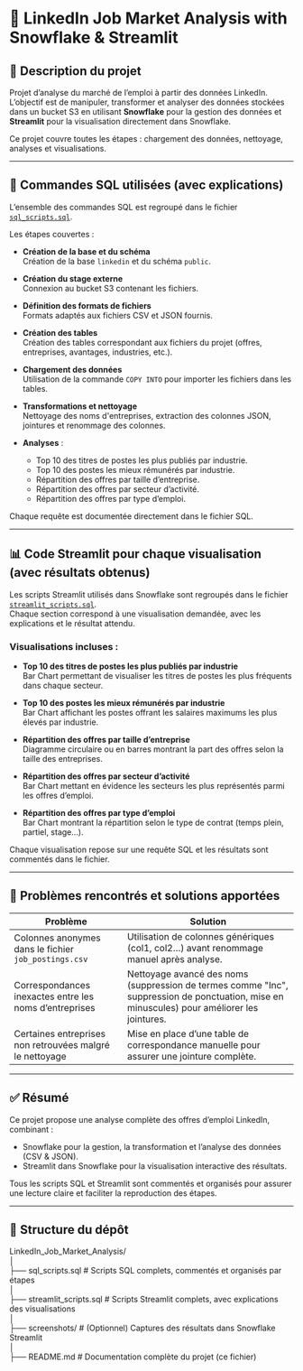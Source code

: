 # 🧊 LinkedIn Job Market Analysis with Snowflake & Streamlit

## 📝 Description du projet

Projet d’analyse du marché de l’emploi à partir des données LinkedIn.  
L’objectif est de manipuler, transformer et analyser des données stockées dans un bucket S3 en utilisant **Snowflake** pour la gestion des données et **Streamlit** pour la visualisation directement dans Snowflake.

Ce projet couvre toutes les étapes : chargement des données, nettoyage, analyses et visualisations.

---

## 📄 Commandes SQL utilisées (avec explications)

L’ensemble des commandes SQL est regroupé dans le fichier [`sql_scripts.sql`](./sql_scripts.sql).

Les étapes couvertes :
- **Création de la base et du schéma**  
  Création de la base `linkedin` et du schéma `public`.

- **Création du stage externe**  
  Connexion au bucket S3 contenant les fichiers.

- **Définition des formats de fichiers**  
  Formats adaptés aux fichiers CSV et JSON fournis.

- **Création des tables**  
  Création des tables correspondant aux fichiers du projet (offres, entreprises, avantages, industries, etc.).

- **Chargement des données**  
  Utilisation de la commande `COPY INTO` pour importer les fichiers dans les tables.

- **Transformations et nettoyage**  
  Nettoyage des noms d'entreprises, extraction des colonnes JSON, jointures et renommage des colonnes.

- **Analyses** :
  - Top 10 des titres de postes les plus publiés par industrie.
  - Top 10 des postes les mieux rémunérés par industrie.
  - Répartition des offres par taille d’entreprise.
  - Répartition des offres par secteur d’activité.
  - Répartition des offres par type d’emploi.

Chaque requête est documentée directement dans le fichier SQL.

---

## 📊 Code Streamlit pour chaque visualisation (avec résultats obtenus)

Les scripts Streamlit utilisés dans Snowflake sont regroupés dans le fichier [`streamlit_scripts.sql`](./streamlit_scripts.sql).  
Chaque section correspond à une visualisation demandée, avec les explications et le résultat attendu.

### Visualisations incluses :
- **Top 10 des titres de postes les plus publiés par industrie**  
Bar Chart permettant de visualiser les titres de postes les plus fréquents dans chaque secteur.

- **Top 10 des postes les mieux rémunérés par industrie**  
Bar Chart affichant les postes offrant les salaires maximums les plus élevés par industrie.

- **Répartition des offres par taille d’entreprise**  
Diagramme circulaire ou en barres montrant la part des offres selon la taille des entreprises.

- **Répartition des offres par secteur d’activité**  
Bar Chart mettant en évidence les secteurs les plus représentés parmi les offres d’emploi.

- **Répartition des offres par type d’emploi**  
Bar Chart montrant la répartition selon le type de contrat (temps plein, partiel, stage…).

Chaque visualisation repose sur une requête SQL et les résultats sont commentés dans le fichier.

---

## 🚨 Problèmes rencontrés et solutions apportées

| Problème | Solution |
| -------- | -------- |
| Colonnes anonymes dans le fichier `job_postings.csv` | Utilisation de colonnes génériques (col1, col2…) avant renommage manuel après analyse. |
| Correspondances inexactes entre les noms d’entreprises | Nettoyage avancé des noms (suppression de termes comme "Inc", suppression de ponctuation, mise en minuscules) pour améliorer les jointures. |
| Certaines entreprises non retrouvées malgré le nettoyage | Mise en place d’une table de correspondance manuelle pour assurer une jointure complète. |

---

## ✅ Résumé

Ce projet propose une analyse complète des offres d’emploi LinkedIn, combinant :
- Snowflake pour la gestion, la transformation et l’analyse des données (CSV & JSON).
- Streamlit dans Snowflake pour la visualisation interactive des résultats.

Tous les scripts SQL et Streamlit sont commentés et organisés pour assurer une lecture claire et faciliter la reproduction des étapes.

---

## 📂 Structure du dépôt
LinkedIn_Job_Market_Analysis/<br>
│<br>
├── sql_scripts.sql # Scripts SQL complets, commentés et organisés par étapes<br>
│<br>
├── streamlit_scripts.sql # Scripts Streamlit complets, avec explications des visualisations<br>
│<br>
├── screenshots/ # (Optionnel) Captures des résultats dans Snowflake Streamlit<br>
│<br>
├── README.md # Documentation complète du projet (ce fichier)<br>

